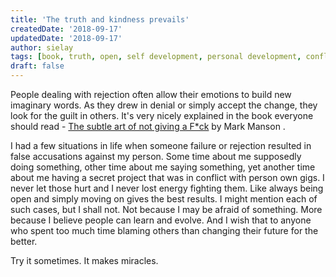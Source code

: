 ```yaml
---
title: 'The truth and kindness prevails'
createdDate: '2018-09-17'
updatedDate: '2018-09-17'
author: sielay
tags: [book, truth, open, self development, personal development, conflict]
draft: false
---
```


People dealing with rejection often allow their emotions to build new imaginary words. As they drew in denial or simply accept the change, they look for the guilt in others. It's very nicely explained in the book everyone should read - [The subtle art of not giving a F*ck]((https://www.amazon.co.uk/Subtle-Art-Not-Giving-Counterintuitive/dp/0062457713)) by Mark Manson .

I had a few situations in life when someone failure or rejection resulted in false accusations against my person. Some time about me supposedly doing something, other time about me saying something, yet another time about me having a secret project that was in conflict with person own gigs. I never let those hurt and I never lost energy fighting them. Like always being open and simply moving on gives the best results. I might mention each of such cases, but I shall not. Not because I may be afraid of something. More because I believe people can learn and evolve. And I wish that to anyone who spent too much time blaming others than changing their future for the better.

Try it sometimes. It makes miracles.

